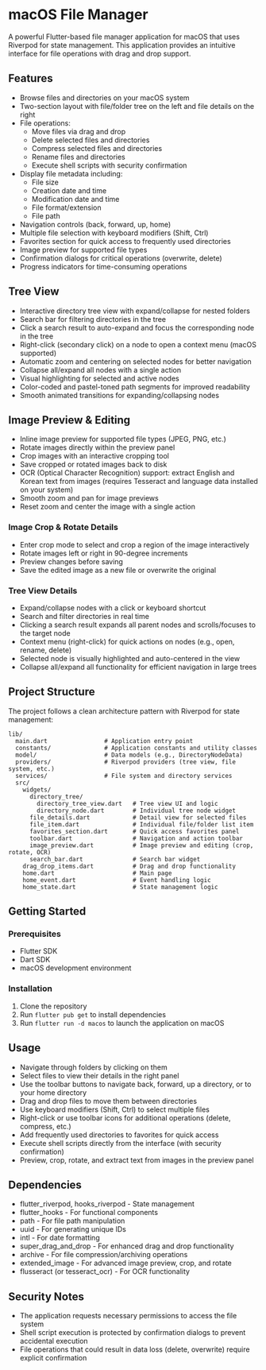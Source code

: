 # macOS File Manager

A powerful Flutter-based file manager application for macOS that uses Riverpod for state management. This application provides an intuitive interface for file operations with drag and drop support.

## Features

- Browse files and directories on your macOS system
- Two-section layout with file/folder tree on the left and file details on the right
- File operations:
  - Move files via drag and drop
  - Delete selected files and directories
  - Compress selected files and directories
  - Rename files and directories
  - Execute shell scripts with security confirmation
- Display file metadata including:
  - File size
  - Creation date and time
  - Modification date and time
  - File format/extension
  - File path
- Navigation controls (back, forward, up, home)
- Multiple file selection with keyboard modifiers (Shift, Ctrl)
- Favorites section for quick access to frequently used directories
- Image preview for supported file types
- Confirmation dialogs for critical operations (overwrite, delete)
- Progress indicators for time-consuming operations

## Tree View

- Interactive directory tree view with expand/collapse for nested folders
- Search bar for filtering directories in the tree
- Click a search result to auto-expand and focus the corresponding node in the tree
- Right-click (secondary click) on a node to open a context menu (macOS supported)
- Automatic zoom and centering on selected nodes for better navigation
- Collapse all/expand all nodes with a single action
- Visual highlighting for selected and active nodes
- Color-coded and pastel-toned path segments for improved readability
- Smooth animated transitions for expanding/collapsing nodes

## Image Preview & Editing

- Inline image preview for supported file types (JPEG, PNG, etc.)
- Rotate images directly within the preview panel
- Crop images with an interactive cropping tool
- Save cropped or rotated images back to disk
- OCR (Optical Character Recognition) support: extract English and Korean text from images (requires Tesseract and language data installed on your system)
- Smooth zoom and pan for image previews
- Reset zoom and center the image with a single action

### Image Crop & Rotate Details

- Enter crop mode to select and crop a region of the image interactively
- Rotate images left or right in 90-degree increments
- Preview changes before saving
- Save the edited image as a new file or overwrite the original

### Tree View Details

- Expand/collapse nodes with a click or keyboard shortcut
- Search and filter directories in real time
- Clicking a search result expands all parent nodes and scrolls/focuses to the target node
- Context menu (right-click) for quick actions on nodes (e.g., open, rename, delete)
- Selected node is visually highlighted and auto-centered in the view
- Collapse all/expand all functionality for efficient navigation in large trees

## Project Structure

The project follows a clean architecture pattern with Riverpod for state management:

```
lib/
  main.dart                # Application entry point
  constants/               # Application constants and utility classes
  model/                   # Data models (e.g., DirectoryNodeData)
  providers/               # Riverpod providers (tree view, file system, etc.)
  services/                # File system and directory services
  src/
    widgets/
      directory_tree/
        directory_tree_view.dart   # Tree view UI and logic
        directory_node.dart        # Individual tree node widget
      file_details.dart            # Detail view for selected files
      file_item.dart               # Individual file/folder list item
      favorites_section.dart       # Quick access favorites panel
      toolbar.dart                 # Navigation and action toolbar
      image_preview.dart           # Image preview and editing (crop, rotate, OCR)
      search_bar.dart              # Search bar widget
    drag_drop_items.dart           # Drag and drop functionality
    home.dart                      # Main page
    home_event.dart                # Event handling logic
    home_state.dart                # State management logic
```

## Getting Started

### Prerequisites

- Flutter SDK
- Dart SDK
- macOS development environment

### Installation

1. Clone the repository
2. Run `flutter pub get` to install dependencies
3. Run `flutter run -d macos` to launch the application on macOS

## Usage

- Navigate through folders by clicking on them
- Select files to view their details in the right panel
- Use the toolbar buttons to navigate back, forward, up a directory, or to your home directory
- Drag and drop files to move them between directories
- Use keyboard modifiers (Shift, Ctrl) to select multiple files
- Right-click or use toolbar icons for additional operations (delete, compress, etc.)
- Add frequently used directories to favorites for quick access
- Execute shell scripts directly from the interface (with security confirmation)
- Preview, crop, rotate, and extract text from images in the preview panel

## Dependencies

- flutter_riverpod, hooks_riverpod - State management
- flutter_hooks - For functional components
- path - For file path manipulation
- uuid - For generating unique IDs
- intl - For date formatting
- super_drag_and_drop - For enhanced drag and drop functionality
- archive - For file compression/archiving operations
- extended_image - For advanced image preview, crop, and rotate
- flusseract (or tesseract_ocr) - For OCR functionality

## Security Notes

- The application requests necessary permissions to access the file system
- Shell script execution is protected by confirmation dialogs to prevent accidental execution
- File operations that could result in data loss (delete, overwrite) require explicit confirmation

